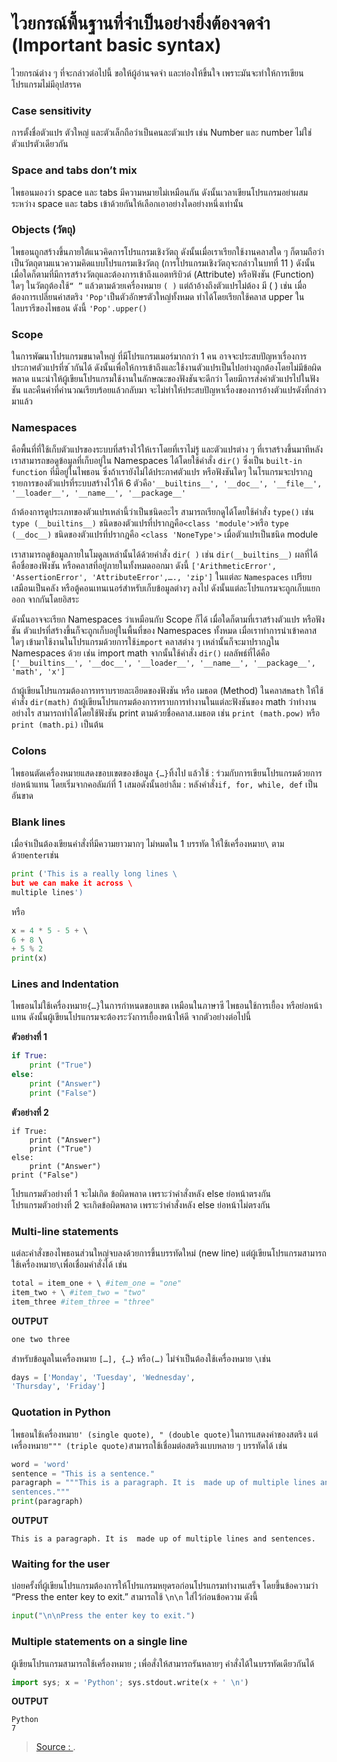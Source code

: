 # ไวยกรณ์พื้นฐานที่จำเป็นอย่างยิ่งต้องจดจำ (Important basic syntax)

ไวยกรณ์ต่าง ๆ ที่จะกล่าวต่อไปนี้ ขอให้ผู้อ่านจดจำ และท่องให้ขึ้นใจ เพราะมันจะทำให้การเขียนโปรแกรมไม่มีอุปสรรค

### Case sensitivity

การตั้งชื่อตัวแปร ตัวใหญ่ และตัวเล็กถือว่าเป็นคนละตัวแปร เช่น Number และ number ไม่ใช่ตัวแปรตัวเดียวกัน

### Space and tabs don’t mix

ไพธอนมองว่า space และ tabs มีความหมายไม่เหมือนกัน ดังนั้นเวลาเขียนโปรแกรมอย่าผสมระหว่าง space และ tabs เข้าด้วยกันให้เลือกเอาอย่างใดอย่างหนึ่งเท่านั้น

### Objects (วัตถุ)

ไพธอนถูกสร้างขึ้นภายใต้แนวคิดการโปรแกรมเชิงวัตถุ ดังนั้นเมื่อเราเรียกใช้งานคลาสใด ๆ ก็ตามถือว่าเป็นวัตถุตามแนวความคิดแบบโปรแกรมเชิงวัตถุ (การโปรแกรมเชิงวัตถุจะกล่าวในบทที่ 11 ) ดังนั้นเมื่อใดก็ตามที่มีการสร้างวัตถุและต้องการเข้าถึงแอตทริบิวต์ (Attribute) หรือฟังชัน (Function) ใดๆ ในวัตถุต้องใช้`“ ”`  แล้วตามด้วยเครื่องหมาย  `( )`  แต่ถ้าอ้างถึงตัวแปรไม่ต้อง มี ( ) เช่น เมื่อต้องการเปลี่ยนค่าสตริง  `'Pop'`เป็นตัวอักษรตัวใหญ่ทั้งหมด ทำได้โดยเรียกใช้คลาส upper ในไลบรารีของไพธอน ดังนี้  `'Pop'.upper()`

### Scope

ในการพัฒนาโปรแกรมขนาดใหญ่ ที่มีโปรแกรมเมอร์มากกว่า 1 คน อาจจะประสบปัญหาเรื่องการประกาศตัวแปรที่ซ ้ากันได้ ดังนั้นเพื่อให้การเข้าถึงและใช้งานตัวแปรเป็นไปอย่างถูกต้องโดยไม่มีข้อผิดพลาด แนะนำให้ผู้เขียนโปรแกรมใช้งานในลักษณะของฟังชันจะดีกว่า โดยมีการส่งค่าตัวแปรไปในฟังชัน และคืนค่าที่คำนวณเรียบร้อยแล้วกลับมา จะไม่ทำให้ประสบปัญหาเรื่องของการอ้างตัวแปรดังที่กล่าวมาแล้ว

### Namespaces

คือพื้นที่ที่ใช้เก็บตัวแปรของระบบที่สร้างไว้ให้เราโดยที่เราไม่รู้ และตัวแปรต่าง ๆ ที่เราสร้างขึ้นมาทีหลัง เราสามารถขอดูข้อมูลที่เก็บอยู่ใน Namespaces ได้โดยใช้คำสั่ง  `dir()`  ซึ่งเป็น  `built-in function`  ที่มีอยู่ในไพธอน ซึ่งถ้าเรายังไม่ได้ประกาศตัวแปร หรือฟังชันใดๆ ในโรแกรมจะปรากฎรายการของตัวแปรที่ระบบสร้างไว้ให้ 6 ตัวคือ`'__builtins__', '__doc__', '__file__', '__loader__', '__name__', '__package__'`

ถ้าต้องการดูประเภทของตัวแปรเหล่านี้ว่าเป็นชนิดอะไร สามารถเรียกดูได้โดยใช้คำสั่ง  `type()`  เช่น  `type (__builtins__)`  ชนิดของตัวแปรที่ปรากฎคือ`<class 'module'>`หรือ  `type (__doc__)`  ชนิดของตัวแปรที่ปรากฎคือ  `<class 'NoneType'>`  เมื่อตัวแปรเป็นชนิด module

เราสามารถดูข้อมูลภายในโมดูลเหล่านั้นได้ด้วยคำสั่ง  `dir( )`  เช่น  `dir(__builtins__)`  ผลที่ได้ คือชื่อของฟังชัน หรือคลาสที่อยู่ภายในทั้งหมดออกมา ดังนี้  `['ArithmeticError', 'AssertionError', 'AttributeError',…., 'zip']`  ในแต่ละ  `Namespaces`  เปรียบเสมือนเป็นคลัง หรือตู้คอนเทนเนอร์สำหรับเก็บข้อมูลต่างๆ ลงไป ดังนั้นแต่ละโปรแกรมจะถูกเก็บแยกออก จากกันโดยอิสระ

ดังนั้นอาจจะเรียก Namespaces ว่าเหมือนกับ Scope ก็ได้ เมื่อใดก็ตามที่เราสร้างตัวแปร หรือฟังชัน ตัวแปรที่สร้างขึ้นก็จะถูกเก็บอยู่ในพื้นที่ของ Namespaces ทั้งหมด เมื่อเราทำการนำเข้าคลาสใดๆ เข้ามาใช้งานในโปรแกรมด้วยการใช้`import`  คลาสต่าง ๆ เหล่านั้นก็จะมาปรากฎใน Namespaces ด้วย เช่น import math จากนั้นใช้คำสั่ง  `dir()`  ผลลัพธ์ที่ได้คือ  `['__builtins__', '__doc__', '__loader__', '__name__', '__package__', 'math', 'x']`

ถ้าผู้เขียนโปรแกรมต้องการทราบรายละเอียดของฟังชัน หรือ เมธอต (Method) ในคลาส`math`  ให้ใช้คำสั่ง  `dir(math)`  ถ้าผู้เขียนโปรแกรมต้องการทราบการทำงานในแต่ละฟังชันของ math ว่าทำงานอย่างไร สามารถทำได้โดยใช้ฟังชัน print ตามด้วยชื่อคลาส.เมธอต เช่น  `print (math.pow)`  หรือ  `print (math.pi)`  เป็นต้น

### Colons

ไพธอนตัดเครื่องหมายแสดงขอบเขตของข้อมูล  `{…}`ทิ้งไป แล้วใช้ : ร่วมกับการเขียนโปรแกรมด้วยการย่อหน้าแทน โดยเริ่มจากคอลัมภ์ที่ 1 เสมอดังนั้นอย่าลืม : หลังคำสั่ง`if, for, while, def`  เป็นอันขาด

### Blank lines

เมื่อจำเป็นต้องเขียนคำสั่งที่มีความยาวมากๆ ไม่หมดใน 1 บรรทัด ให้ใช้เครื่องหมาย`\`  ตามด้วย`enter`เช่น

```py
print ('This is a really long lines \  
but we can make it across \  
multiple lines')
```

หรือ

```py
x = 4 * 5 - 5 + \  
6 + 8 \  
+ 5 % 2  
print(x)

```

### Lines and Indentation

ไพธอนไม่ใช้เครื่องหมาย`{…}`ในการกำหนดขอบเขต เหมือนในภาษาซี ไพธอนใช้การเยื้อง หรือย่อหน้าแทน ดังนั้นผู้เขียนโปรแกรมจะต้องระวังการเยื้องหน้าให้ดี จากตัวอย่างต่อไปนี้

**ตัวอย่างที่ 1**

```py
if True:  
    print ("True")  
else:  
    print ("Answer")
    print ("False")

```

**ตัวอย่างที่ 2**

```
if True:  
    print ("Answer")  
    print ("True")  
else:  
    print ("Answer")
print ("False")
```

โปรแกรมตัวอย่างที่ 1 จะไม่เกิด ข้อผิดพลาด เพราะว่าคำสั่งหลัง else ย่อหน้าตรงกัน  
โปรแกรมตัวอย่างที่ 2 จะเกิดข้อผิดพลาด เพราะว่าคำสั่งหลัง else ย่อหน้าไม่ตรงกัน

### Multi-line statements

แต่ละคำสั่งของไพธอนส่วนใหญ่จบลงด้วยการขึ้นบรรทัดใหม่ (new line) แต่ผู้เขียนโปรแกรมสามารถใช้เครื่องหมาย`\`เพื่อเชื่อมคำสั่งได้ เช่น

```py
total = item_one + \ #item_one = "one"
item_two + \ #item_two = "two" 
item_three #item_three = "three"
```

**OUTPUT**

```py
one two three
```

สำหรับข้อมูลในเครื่องหมาย  `[…], {…}`  หรือ`(…)`  ไม่จำเป็นต้องใช้เครื่องหมาย  `\`เช่น

```py
days = ['Monday', 'Tuesday', 'Wednesday',  
'Thursday', 'Friday']
```

### Quotation in Python

ไพธอนใช้เครื่องหมาย`' (single quote), " (double quote)`ในการแสดงค่าของสตริง แต่เครื่องหมาย`""" (triple quote)`สามารถใช้เชื่อมต่อสตริงแบบหลาย ๆ บรรทัดได้ เช่น

```py
word = 'word'  
sentence = "This is a sentence."  
paragraph = """This is a paragraph. It is  made up of multiple lines and  
sentences."""  
print(paragraph)
```

**OUTPUT**

```
This is a paragraph. It is  made up of multiple lines and sentences.
```

### Waiting for the user

บ่อยครั้งที่ผู้เขียนโปรแกรมต้องการให้โปรแกรมหยุดรอก่อนโปรแกรมทำงานเสร็จ โดยขึ้นข้อความว่า “Press the enter key to exit.” สามารถใช้  `\n\n`  ใส่ไว้ก่อนข้อความ ดังนี้

```py
input("\n\nPress the enter key to exit.")
```

### Multiple statements on a single line

ผู้เขียนโปรแกรมสามารถใช้เครื่องหมาย ; เพื่อสั่งให้สามารถรันหลายๆ คำสั่งได้ในบรรทัดเดียวกันได้

```py
import sys; x = 'Python'; sys.stdout.write(x + ' \n')
```

**OUTPUT**

```
Python  
7
```


> [Source : ](https://).
<!--stackedit_data:
eyJoaXN0b3J5IjpbNzIwNDIzNjU3XX0=
-->